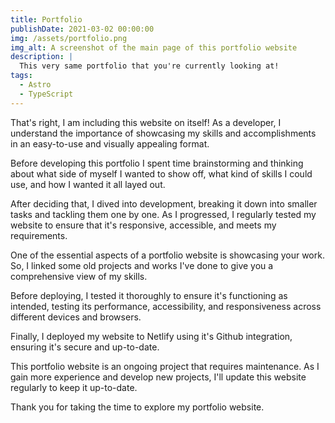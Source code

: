```yaml
---
title: Portfolio
publishDate: 2021-03-02 00:00:00
img: /assets/portfolio.png
img_alt: A screenshot of the main page of this portfolio website
description: |
  This very same portfolio that you're currently looking at!
tags:
  - Astro
  - TypeScript
---
```


That's right, I am including this website on itself!
As a developer, I understand the importance of showcasing my skills and accomplishments in an easy-to-use and visually appealing format.

Before developing this portfolio I spent time brainstorming and thinking about what side of myself I wanted to show off, what kind of skills I could use, and how I wanted it all layed out.

After deciding that, I dived into development, breaking it down into smaller tasks and tackling them one by one. As I progressed, I regularly tested my website to ensure that it's responsive, accessible, and meets my requirements.

One of the essential aspects of a portfolio website is showcasing your work. So, I linked some old projects and works I've done to give you a comprehensive view of my skills.

Before deploying, I tested it thoroughly to ensure it's functioning as intended, testing its performance, accessibility, and responsiveness across different devices and browsers.

Finally, I deployed my website to Netlify using it's Github integration, ensuring it's secure and up-to-date.

This portfolio website is an ongoing project that requires maintenance. As I gain more experience and develop new projects, I'll update this website regularly to keep it up-to-date.

Thank you for taking the time to explore my portfolio website.
